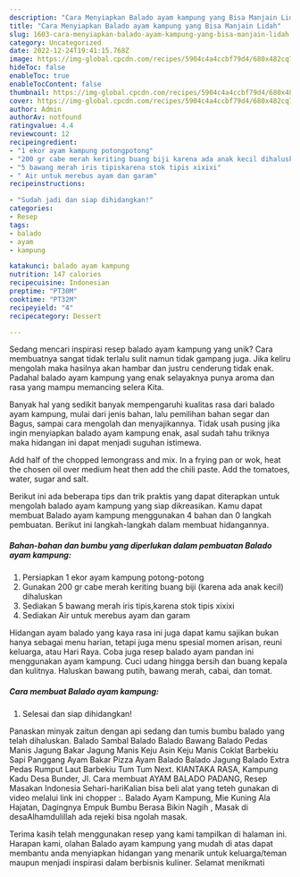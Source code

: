 ```yaml
---
description: "Cara Menyiapkan Balado ayam kampung yang Bisa Manjain Lidah"
title: "Cara Menyiapkan Balado ayam kampung yang Bisa Manjain Lidah"
slug: 1603-cara-menyiapkan-balado-ayam-kampung-yang-bisa-manjain-lidah
category: Uncategorized
date: 2022-12-24T19:41:15.768Z
image: https://img-global.cpcdn.com/recipes/5904c4a4ccbf79d4/680x482cq70/balado-ayam-kampung-foto-resep-utama.jpg
hideToc: false
enableToc: true
enableTocContent: false
thumbnail: https://img-global.cpcdn.com/recipes/5904c4a4ccbf79d4/680x482cq70/balado-ayam-kampung-foto-resep-utama.jpg
cover: https://img-global.cpcdn.com/recipes/5904c4a4ccbf79d4/680x482cq70/balado-ayam-kampung-foto-resep-utama.jpg
author: Admin
authorAv: notfound
ratingvalue: 4.4
reviewcount: 12
recipeingredient:
- "1 ekor ayam kampung potongpotong"
- "200 gr cabe merah keriting buang biji karena ada anak kecil dihaluskan"
- "5 bawang merah iris tipiskarena stok tipis xixixi"
- " Air untuk merebus ayam dan garam"
recipeinstructions:

- "Sudah jadi dan siap dihidangkan!"
categories:
- Resep
tags:
- balado
- ayam
- kampung

katakunci: balado ayam kampung 
nutrition: 147 calories
recipecuisine: Indonesian
preptime: "PT30M"
cooktime: "PT32M"
recipeyield: "4"
recipecategory: Dessert

---
```





Sedang mencari inspirasi resep balado ayam kampung yang unik? Cara membuatnya sangat tidak terlalu sulit namun tidak gampang juga. Jika keliru mengolah maka hasilnya akan hambar dan justru cenderung tidak enak. Padahal balado ayam kampung yang enak selayaknya punya aroma dan rasa yang mampu memancing selera Kita.





Banyak hal yang sedikit banyak mempengaruhi kualitas rasa dari balado ayam kampung, mulai dari jenis bahan, lalu pemilihan bahan segar dan Bagus, sampai cara mengolah dan menyajikannya. Tidak usah pusing jika ingin menyiapkan balado ayam kampung enak,      asal sudah tahu triknya maka hidangan ini dapat menjadi suguhan istimewa.














Add half of the chopped lemongrass and mix. In a frying pan or wok, heat the chosen oil over medium heat then add the chili paste. Add the tomatoes, water, sugar and salt.






Berikut ini ada beberapa tips dan trik praktis yang dapat diterapkan untuk mengolah balado ayam kampung yang siap dikreasikan. Kamu dapat membuat Balado ayam kampung menggunakan 4 bahan dan 0 langkah pembuatan. Berikut ini langkah-langkah dalam membuat hidangannya.

<!--inarticleads1-->

##### Bahan-bahan dan bumbu yang diperlukan dalam pembuatan Balado ayam kampung:

1. Persiapkan 1 ekor ayam kampung potong-potong
1. Gunakan 200 gr cabe merah keriting buang biji (karena ada anak kecil) dihaluskan
1. Sediakan 5 bawang merah iris tipis,karena stok tipis xixixi
1. Sediakan  Air untuk merebus ayam dan garam


Hidangan ayam balado yang kaya rasa ini juga dapat kamu sajikan bukan hanya sebagai menu harian, tetapi juga menu spesial momen arisan, reuni keluarga, atau Hari Raya. Coba juga resep balado ayam pandan ini menggunakan ayam kampung. Cuci udang hingga bersih dan buang kepala dan kulitnya. Haluskan bawang putih, bawang merah, cabai, dan tomat. 

<!--inarticleads2-->

##### Cara membuat Balado ayam kampung:


1. Selesai dan siap dihidangkan!

Panaskan minyak zaitun dengan api sedang dan tumis bumbu balado yang telah dihaluskan. Balado Sambal Balado Balado Bawang Balado Pedas Manis Jagung Bakar Jagung Manis Keju Asin Keju Manis Coklat Barbekiu Sapi Panggang Ayam Bakar Pizza Ayam Balado Balado Jagung Balado Extra Pedas Rumput Laut Barbekiu Tum Tum Next. KIANTAKA RASA, Kampung Kadu Desa Bunder, Jl. Cara membuat AYAM BALADO PADANG, Resep Masakan Indonesia Sehari-hariKalian bisa beli alat yang teteh gunakan di video melalui link ini chopper :. Balado Ayam Kampung, Mie Kuning Ala Hajatan, Dagingnya Empuk Bumbu Berasa Bikin Nagih , Masak di desaAlhamdulillah ada rejeki bisa ngolah masak. 

Terima kasih telah menggunakan resep yang kami tampilkan di halaman ini. Harapan kami, olahan Balado ayam kampung yang mudah di atas dapat membantu anda menyiapkan hidangan yang menarik untuk keluarga/teman maupun menjadi inspirasi dalam berbisnis kuliner. Selamat menikmati
